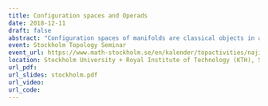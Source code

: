 ```yaml
---
title: Configuration spaces and Operads
date: 2018-12-11
draft: false
abstract: "Configuration spaces of manifolds are classical objects in algebraic topology, but studying their homotopy type is a difficult task. In this talk, I will explain how to use ideas coming from the theory of operads (and more precisely Kontsevich's proof of the formality of the little disks operads) to obtain results on the real homotopy type of configuration spaces of compact manifolds. I will also talk about recent applications."
event: Stockholm Topology Seminar
event_url: https://www.math-stockholm.se/en/kalender/topactivities/najib-idrissi-configuration-spaces-and-operads-1.862830
location: Stockholm University + Royal Institute of Technology (KTH), Stockholm, Sweden
url_pdf: 
url_slides: stockholm.pdf
url_video: 
url_code: 
---
```

